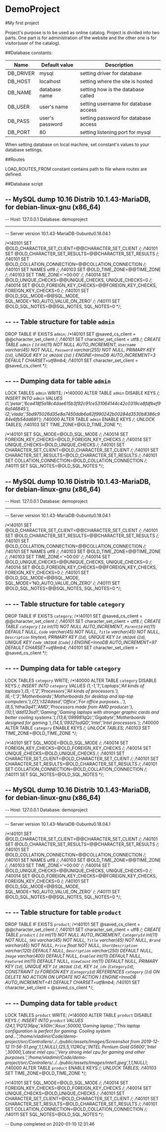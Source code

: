 # DemoProject
#My first project

Project's purpose is to be used as online catalog. Project is divided into two parts. One part 
is for administration of the website and the other one is for visitor(user of the catalog).

##Database constants:

| Name          | Default value      | Description                          |
| ------------- | ------------------ |--------------------------------------|
| DB_DRIVER     | mysql              | setting driver for database          |
| DB_HOST       | localhost          | setting where the site is hosted     |
| DB_NAME       | database name      | setting how is the database called   |                                  |
| DB_USER       | user's name        | setting username for database access |                                    |
| DB_PASS       | user's password    | setting password for database access |                                    |
| DB_PORT       | 80                 | setting listening port for mysql     |    

When setting database on local machine, set constant's values to your database settings.

##Routes

LOAD_ROUTES_FROM constant contains path to file where routes are defined.

##Database script

-- MySQL dump 10.16  Distrib 10.1.43-MariaDB, for debian-linux-gnu (x86_64)
--
-- Host: 127.0.0.1    Database: demoproject
-- ------------------------------------------------------
-- Server version	10.1.43-MariaDB-0ubuntu0.18.04.1

/*!40101 SET @OLD_CHARACTER_SET_CLIENT=@@CHARACTER_SET_CLIENT */;
/*!40101 SET @OLD_CHARACTER_SET_RESULTS=@@CHARACTER_SET_RESULTS */;
/*!40101 SET @OLD_COLLATION_CONNECTION=@@COLLATION_CONNECTION */;
/*!40101 SET NAMES utf8 */;
/*!40103 SET @OLD_TIME_ZONE=@@TIME_ZONE */;
/*!40103 SET TIME_ZONE='+00:00' */;
/*!40014 SET @OLD_UNIQUE_CHECKS=@@UNIQUE_CHECKS, UNIQUE_CHECKS=0 */;
/*!40014 SET @OLD_FOREIGN_KEY_CHECKS=@@FOREIGN_KEY_CHECKS, FOREIGN_KEY_CHECKS=0 */;
/*!40101 SET @OLD_SQL_MODE=@@SQL_MODE, SQL_MODE='NO_AUTO_VALUE_ON_ZERO' */;
/*!40111 SET @OLD_SQL_NOTES=@@SQL_NOTES, SQL_NOTES=0 */;

--
-- Table structure for table `admin`
--

DROP TABLE IF EXISTS `admin`;
/*!40101 SET @saved_cs_client     = @@character_set_client */;
/*!40101 SET character_set_client = utf8 */;
CREATE TABLE `admin` (
  `Id` int(11) NOT NULL AUTO_INCREMENT,
  `Username` varchar(45) NOT NULL,
  `Password` varchar(255) NOT NULL,
  PRIMARY KEY (`Id`),
  UNIQUE KEY `Id_UNIQUE` (`Id`)
) ENGINE=InnoDB AUTO_INCREMENT=3 DEFAULT CHARSET=utf8mb4;
/*!40101 SET character_set_client = @saved_cs_client */;

--
-- Dumping data for table `admin`
--

LOCK TABLES `admin` WRITE;
/*!40000 ALTER TABLE `admin` DISABLE KEYS */;
INSERT INTO `admin` VALUES (1,'petar','6ca418f5a18c4dae615b3f92c91ce531064144c42c0319ca8fdfbef96a146845'),(2,'vlada','5bd975026d35e8a7450ddb6a62f990242b00284d3530b8386c984e6fb54dd691');
/*!40000 ALTER TABLE `admin` ENABLE KEYS */;
UNLOCK TABLES;
/*!40103 SET TIME_ZONE=@OLD_TIME_ZONE */;

/*!40101 SET SQL_MODE=@OLD_SQL_MODE */;
/*!40014 SET FOREIGN_KEY_CHECKS=@OLD_FOREIGN_KEY_CHECKS */;
/*!40014 SET UNIQUE_CHECKS=@OLD_UNIQUE_CHECKS */;
/*!40101 SET CHARACTER_SET_CLIENT=@OLD_CHARACTER_SET_CLIENT */;
/*!40101 SET CHARACTER_SET_RESULTS=@OLD_CHARACTER_SET_RESULTS */;
/*!40101 SET COLLATION_CONNECTION=@OLD_COLLATION_CONNECTION */;
/*!40111 SET SQL_NOTES=@OLD_SQL_NOTES */;


-- MySQL dump 10.16  Distrib 10.1.43-MariaDB, for debian-linux-gnu (x86_64)
--
-- Host: 127.0.0.1    Database: demoproject
-- ------------------------------------------------------
-- Server version	10.1.43-MariaDB-0ubuntu0.18.04.1

/*!40101 SET @OLD_CHARACTER_SET_CLIENT=@@CHARACTER_SET_CLIENT */;
/*!40101 SET @OLD_CHARACTER_SET_RESULTS=@@CHARACTER_SET_RESULTS */;
/*!40101 SET @OLD_COLLATION_CONNECTION=@@COLLATION_CONNECTION */;
/*!40101 SET NAMES utf8 */;
/*!40103 SET @OLD_TIME_ZONE=@@TIME_ZONE */;
/*!40103 SET TIME_ZONE='+00:00' */;
/*!40014 SET @OLD_UNIQUE_CHECKS=@@UNIQUE_CHECKS, UNIQUE_CHECKS=0 */;
/*!40014 SET @OLD_FOREIGN_KEY_CHECKS=@@FOREIGN_KEY_CHECKS, FOREIGN_KEY_CHECKS=0 */;
/*!40101 SET @OLD_SQL_MODE=@@SQL_MODE, SQL_MODE='NO_AUTO_VALUE_ON_ZERO' */;
/*!40111 SET @OLD_SQL_NOTES=@@SQL_NOTES, SQL_NOTES=0 */;

--
-- Table structure for table `category`
--

DROP TABLE IF EXISTS `category`;
/*!40101 SET @saved_cs_client     = @@character_set_client */;
/*!40101 SET character_set_client = utf8 */;
CREATE TABLE `category` (
  `Id` int(11) NOT NULL AUTO_INCREMENT,
  `ParentId` int(11) DEFAULT NULL,
  `Code` varchar(45) NOT NULL,
  `Title` varchar(45) NOT NULL,
  `Description` tinytext,
  PRIMARY KEY (`Id`),
  UNIQUE KEY `Id_UNIQUE` (`Id`),
  UNIQUE KEY `Code_UNIQUE` (`Code`)
) ENGINE=InnoDB AUTO_INCREMENT=97 DEFAULT CHARSET=utf8mb4;
/*!40101 SET character_set_client = @saved_cs_client */;

--
-- Dumping data for table `category`
--

LOCK TABLES `category` WRITE;
/*!40000 ALTER TABLE `category` DISABLE KEYS */;
INSERT INTO `category` VALUES (1,-1,'1','Laptops','All kinds of laptops'),(5,-1,'2','Processors','All kinds of processors.'),(6,-1,'3','Motherboards','Motherboards for desktop and lap-top computers.'),(7,1,'r324dasd','Office','For office purposes...'),(8,5,'hthw3q41','AMD','Processors made from AMD producer.'),(10,1,'ddd123sd1','Gaming','Gaming laptops with stronger graphic cards and better cooling systems.'),(13,6,'099981qQc','Gigabyte','Motherboards designed for gaming.'),(14,5,'09321odQD','Intel','Intel processors.');
/*!40000 ALTER TABLE `category` ENABLE KEYS */;
UNLOCK TABLES;
/*!40103 SET TIME_ZONE=@OLD_TIME_ZONE */;

/*!40101 SET SQL_MODE=@OLD_SQL_MODE */;
/*!40014 SET FOREIGN_KEY_CHECKS=@OLD_FOREIGN_KEY_CHECKS */;
/*!40014 SET UNIQUE_CHECKS=@OLD_UNIQUE_CHECKS */;
/*!40101 SET CHARACTER_SET_CLIENT=@OLD_CHARACTER_SET_CLIENT */;
/*!40101 SET CHARACTER_SET_RESULTS=@OLD_CHARACTER_SET_RESULTS */;
/*!40101 SET COLLATION_CONNECTION=@OLD_COLLATION_CONNECTION */;
/*!40111 SET SQL_NOTES=@OLD_SQL_NOTES */;

-- MySQL dump 10.16  Distrib 10.1.43-MariaDB, for debian-linux-gnu (x86_64)
--
-- Host: 127.0.0.1    Database: demoproject
-- ------------------------------------------------------
-- Server version	10.1.43-MariaDB-0ubuntu0.18.04.1

/*!40101 SET @OLD_CHARACTER_SET_CLIENT=@@CHARACTER_SET_CLIENT */;
/*!40101 SET @OLD_CHARACTER_SET_RESULTS=@@CHARACTER_SET_RESULTS */;
/*!40101 SET @OLD_COLLATION_CONNECTION=@@COLLATION_CONNECTION */;
/*!40101 SET NAMES utf8 */;
/*!40103 SET @OLD_TIME_ZONE=@@TIME_ZONE */;
/*!40103 SET TIME_ZONE='+00:00' */;
/*!40014 SET @OLD_UNIQUE_CHECKS=@@UNIQUE_CHECKS, UNIQUE_CHECKS=0 */;
/*!40014 SET @OLD_FOREIGN_KEY_CHECKS=@@FOREIGN_KEY_CHECKS, FOREIGN_KEY_CHECKS=0 */;
/*!40101 SET @OLD_SQL_MODE=@@SQL_MODE, SQL_MODE='NO_AUTO_VALUE_ON_ZERO' */;
/*!40111 SET @OLD_SQL_NOTES=@@SQL_NOTES, SQL_NOTES=0 */;

--
-- Table structure for table `product`
--

DROP TABLE IF EXISTS `product`;
/*!40101 SET @saved_cs_client     = @@character_set_client */;
/*!40101 SET character_set_client = utf8 */;
CREATE TABLE `product` (
  `Id` int(11) NOT NULL AUTO_INCREMENT,
  `CategoryId` int(11) NOT NULL,
  `SKU` varchar(45) NOT NULL,
  `Title` varchar(45) NOT NULL,
  `Brand` varchar(45) NOT NULL,
  `Price` float NOT NULL,
  `ShortDescription` varchar(120) DEFAULT NULL,
  `Description` varchar(250) DEFAULT NULL,
  `Image` varchar(400) DEFAULT NULL,
  `Enabled` int(11) DEFAULT NULL,
  `Featured` int(11) DEFAULT NULL,
  `ViewCount` int(11) DEFAULT NULL,
  PRIMARY KEY (`Id`),
  UNIQUE KEY `Id_UNIQUE` (`Id`),
  KEY `Id_idx` (`CategoryId`),
  CONSTRAINT `Id` FOREIGN KEY (`CategoryId`) REFERENCES `category` (`Id`) ON DELETE NO ACTION ON UPDATE NO ACTION
) ENGINE=InnoDB AUTO_INCREMENT=41 DEFAULT CHARSET=utf8mb4;
/*!40101 SET character_set_client = @saved_cs_client */;

--
-- Dumping data for table `product`
--

LOCK TABLES `product` WRITE;
/*!40000 ALTER TABLE `product` DISABLE KEYS */;
INSERT INTO `product` VALUES (24,1,'PQ1236pq','k50In','Asus',50000,'Gaming laptop.','This laptop configuration is perfect for gaming. Cooling system and...','/home/vladimir/Code/demo-project/src/Controllers/../../public/assets/Images/Screenshot from 2019-12-12 11-56-51.png',1,1,NULL),(25,5,'I12RCq','INTEL Pentium Gold G5600','Intel ',30000,'Latest intel cpu.','Very strong intel cpu for gaming and other purposes.','/home/vladimir/Code/demo-project/src/Controllers/../../public/assets/Images/intel1.jpeg',1,1,NULL);
/*!40000 ALTER TABLE `product` ENABLE KEYS */;
UNLOCK TABLES;
/*!40103 SET TIME_ZONE=@OLD_TIME_ZONE */;

/*!40101 SET SQL_MODE=@OLD_SQL_MODE */;
/*!40014 SET FOREIGN_KEY_CHECKS=@OLD_FOREIGN_KEY_CHECKS */;
/*!40014 SET UNIQUE_CHECKS=@OLD_UNIQUE_CHECKS */;
/*!40101 SET CHARACTER_SET_CLIENT=@OLD_CHARACTER_SET_CLIENT */;
/*!40101 SET CHARACTER_SET_RESULTS=@OLD_CHARACTER_SET_RESULTS */;
/*!40101 SET COLLATION_CONNECTION=@OLD_COLLATION_CONNECTION */;
/*!40111 SET SQL_NOTES=@OLD_SQL_NOTES */;

-- Dump completed on 2020-01-10 12:31:46

                                 